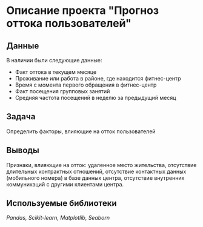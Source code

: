 # Описание проекта "Прогноз оттока пользователей"

## Данные
В наличии были следующие данные:
- Факт оттока в текущем месяце 
- Проживание или работа в районе, где находится фитнес-центр 
- Время с момента первого обращения в фитнес-центр 
- Факт посещения групповых занятий
- Средняя частота посещений в неделю за предыдущий месяц

## Задача
Определить факторы, влияющие на отток пользователей

## Выводы
Признаки, влияющие на отток: удаленное место жительства, отсутствие длительных контрактных отношений, отсутствие контактных данных (мобильного номера) в базе данных центра,
отсутствие внутренних коммуникаций с другими клиентами центра.

## Используемые библиотеки
*Pandas, Scikit-learn, Matplotlib, Seaborn*
